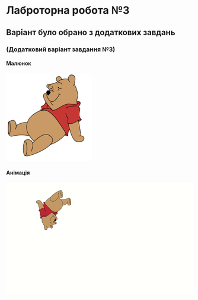 # Лаброторна робота №3

## Варіант було обрано з додаткових завдань 

### (Додатковий варіант завдання №3)

#### Малюнок 
![lab](img.png)

#### Анімація
![lab](animation.gif)